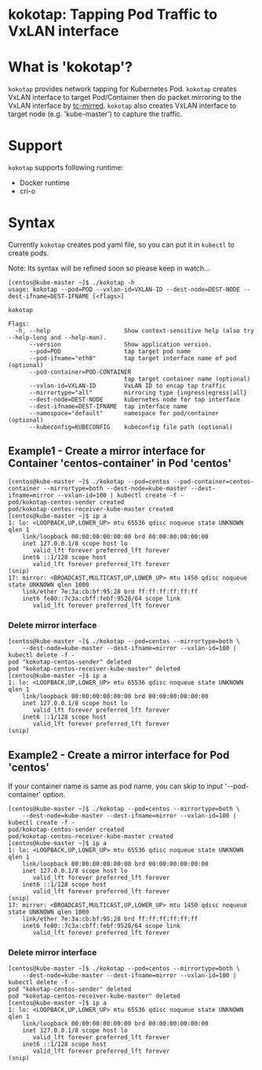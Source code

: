 # kokotap: Tapping Pod Traffic to VxLAN interface

# What is 'kokotap'?

`kokotap` provides network tapping for Kubernetes Pod. `kokotap` creates VxLAN interface to target Pod/Container then do packet mirroring to the VxLAN interface by [tc-mirred](http://man7.org/linux/man-pages/man8/tc-mirred.8.html). `kokotap` also creates VxLAN interface to target node (e.g. 'kube-master') to capture the traffic.

# Support

`kokotap` supports following runtime:

- Docker runtime
- cri-o 

# Syntax

Currently `kokotap` creates pod yaml file, so you can put it in `kubectl` to create pods.

Note: Its syntax will be refined soon so please keep in watch...

```
[centos@kube-master ~]$ ./kokotap -h
usage: kokotap --pod=POD --vxlan-id=VXLAN-ID --dest-node=DEST-NODE --dest-ifname=DEST-IFNAME [<flags>]

kokotap

Flags:
  -h, --help                     Show context-sensitive help (also try --help-long and --help-man).
      --version                  Show application version.
      --pod=POD                  tap target pod name
      --pod-ifname="eth0"        tap target interface name of pod (optional)
      --pod-container=POD-CONTAINER  
                                 tap target container name (optional)
      --vxlan-id=VXLAN-ID        VxLAN ID to encap tap traffic
      --mirrortype="all"         mirroring type {ingress|egress|all}
      --dest-node=DEST-NODE      kubernetes node for tap interface
      --dest-ifname=DEST-IFNAME  tap interface name
      --namespace="default"      namespace for pod/container (optional)
      --kubeconfig=KUBECONFIG    kubeconfig file path (optional)
```

## Example1 - Create a mirror interface for Container 'centos-container' in Pod 'centos'

```
[centos@kube-master ~]$ ./kokotap --pod=centos --pod-container=centos-container --mirrortype=both --dest-node=kube-master --dest-ifname=mirror --vxlan-id=100 | kubectl create -f -
pod/kokotap-centos-sender created
pod/kokotap-centos-receiver-kube-master created
[centos@kube-master ~]$ ip a
1: lo: <LOOPBACK,UP,LOWER_UP> mtu 65536 qdisc noqueue state UNKNOWN qlen 1
    link/loopback 00:00:00:00:00:00 brd 00:00:00:00:00:00
    inet 127.0.0.1/8 scope host lo
       valid_lft forever preferred_lft forever
    inet6 ::1/128 scope host 
       valid_lft forever preferred_lft forever
(snip)
17: mirror: <BROADCAST,MULTICAST,UP,LOWER_UP> mtu 1450 qdisc noqueue state UNKNOWN qlen 1000
    link/ether 7e:3a:cb:bf:95:28 brd ff:ff:ff:ff:ff:ff
    inet6 fe80::7c3a:cbff:febf:9528/64 scope link 
       valid_lft forever preferred_lft forever
```

### Delete mirror interface

```
[centos@kube-master ~]$ ./kokotap --pod=centos --mirrortype=both \
    --dest-node=kube-master --dest-ifname=mirror --vxlan-id=100 | kubectl delete -f -
pod "kokotap-centos-sender" deleted
pod "kokotap-centos-receiver-kube-master" deleted
[centos@kube-master ~]$ ip a
1: lo: <LOOPBACK,UP,LOWER_UP> mtu 65536 qdisc noqueue state UNKNOWN qlen 1
    link/loopback 00:00:00:00:00:00 brd 00:00:00:00:00:00
    inet 127.0.0.1/8 scope host lo
       valid_lft forever preferred_lft forever
    inet6 ::1/128 scope host 
       valid_lft forever preferred_lft forever
(snip)
```


## Example2 - Create a mirror interface for Pod 'centos'

If your container name is same as pod name, you can skip to input '--pod-container' option.

```
[centos@kube-master ~]$ ./kokotap --pod=centos --mirrortype=both \
    --dest-node=kube-master --dest-ifname=mirror --vxlan-id=100 | kubectl create -f -
pod/kokotap-centos-sender created
pod/kokotap-centos-receiver-kube-master created
[centos@kube-master ~]$ ip a
1: lo: <LOOPBACK,UP,LOWER_UP> mtu 65536 qdisc noqueue state UNKNOWN qlen 1
    link/loopback 00:00:00:00:00:00 brd 00:00:00:00:00:00
    inet 127.0.0.1/8 scope host lo
       valid_lft forever preferred_lft forever
    inet6 ::1/128 scope host 
       valid_lft forever preferred_lft forever
(snip)
17: mirror: <BROADCAST,MULTICAST,UP,LOWER_UP> mtu 1450 qdisc noqueue state UNKNOWN qlen 1000
    link/ether 7e:3a:cb:bf:95:28 brd ff:ff:ff:ff:ff:ff
    inet6 fe80::7c3a:cbff:febf:9528/64 scope link 
       valid_lft forever preferred_lft forever
```

### Delete mirror interface

```
[centos@kube-master ~]$ ./kokotap --pod=centos --mirrortype=both \
    --dest-node=kube-master --dest-ifname=mirror --vxlan-id=100 | kubectl delete -f -
pod "kokotap-centos-sender" deleted
pod "kokotap-centos-receiver-kube-master" deleted
[centos@kube-master ~]$ ip a
1: lo: <LOOPBACK,UP,LOWER_UP> mtu 65536 qdisc noqueue state UNKNOWN qlen 1
    link/loopback 00:00:00:00:00:00 brd 00:00:00:00:00:00
    inet 127.0.0.1/8 scope host lo
       valid_lft forever preferred_lft forever
    inet6 ::1/128 scope host 
       valid_lft forever preferred_lft forever
(snip)
```

